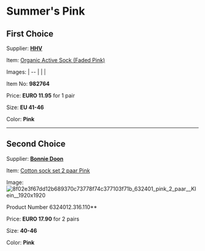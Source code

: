 # Summer's Pink

## First Choice

Supplier: **[HHV](https://www.hhv.de)**

Item: [Organic Active Sock (Faded Pink)](https://www.hhv.de/shop/en/clothing/item/colorful-standard-organic-active-sock-faded-pink-982764)

Images: 
| -- |
|   |

Item No: **982764**

Price: **EURO 11.95** for 1 pair

Size: **EU 41-46**

Color: **Pink**

___

## Second Choice

Supplier: **[Bonnie Doon](https://bonniedoon.com)**

Item: [Cotton sock set 2 paar Pink](https://www.bonniedoon.com/cotton-sock-set-2-paar-pink/ol6324012.316.110)

Image: ![8f02e3f67dd12b689370c73778f74c377103f71b_632401_pink_2_paar__Klein__1920x1920](https://github.com/MyServings/socks/assets/1499433/3fdc811f-124b-47af-8d4b-6ca0a5453fb0)

Product Number 6324012.316.110**

Price: **EURO 17.90** for 2 pairs

Size: **40-46**

Color: **Pink**
